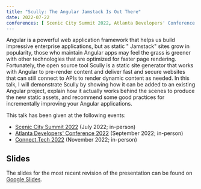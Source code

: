 ```yaml
---
title: "Scully: The Angular Jamstack Is Out There"
date: 2022-07-22
conferences: [ Scenic City Summit 2022, Atlanta Developers' Conference 2022, Connect.Tech 2022 ]
---
```


Angular is a powerful web application framework that helps us build impressive enterprise applications, but as static "
Jamstack" sites grow in popularity, those who maintain Angular apps may feel the grass is greener with other
technologies that are optimized for faster page rendering. Fortunately, the open source tool Scully is a static site
generator that works with Angular to pre-render content and deliver fast and secure websites that can still connect to
APIs to render dynamic content as needed. In this talk, I will demonstrate Scully by showing how it can be added to an
existing Angular project, explain how it actually works behind the scenes to produce the new static assets, and
recommend some good practices for incrementally improving your Angular applications.

This talk has been given at the following events:

- [Scenic City Summit 2022](https://sceniccitysummit.com/2022-schedule/) (July 2022; in-person)
- [Atlanta Developers' Conference 2022](https://www.atldevcon.com/schedule) (September 2022; in-person)
- [Connect.Tech 2022](https://2022.connect.tech/session/?id=351073) (November 2022; in-person)


## Slides

The slides for the most recent revision of the presentation can be found on
[Google Slides](https://docs.google.com/presentation/d/1yo1rwowzje6MBiLz1udCs2VsqxYzDfVqnThRTIdybCY/edit).
